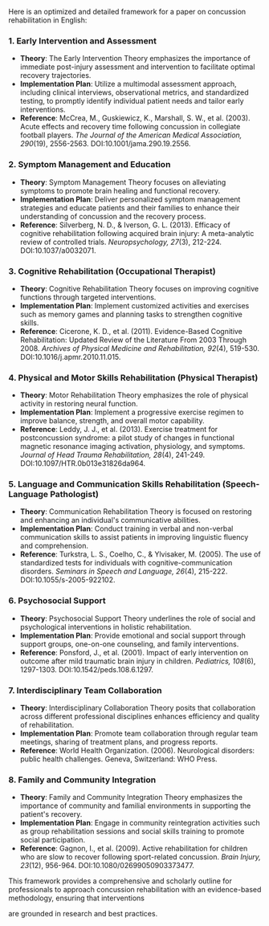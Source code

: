 Here is an optimized and detailed framework for a paper on concussion rehabilitation in English:

### 1. Early Intervention and Assessment
- **Theory**: The Early Intervention Theory emphasizes the importance of immediate post-injury assessment and intervention to facilitate optimal recovery trajectories.
- **Implementation Plan**: Utilize a multimodal assessment approach, including clinical interviews, observational metrics, and standardized testing, to promptly identify individual patient needs and tailor early interventions.
- **Reference**: McCrea, M., Guskiewicz, K., Marshall, S. W., et al. (2003). Acute effects and recovery time following concussion in collegiate football players. *The Journal of the American Medical Association, 290*(19), 2556-2563. DOI:10.1001/jama.290.19.2556.

### 2. Symptom Management and Education
- **Theory**: Symptom Management Theory focuses on alleviating symptoms to promote brain healing and functional recovery.
- **Implementation Plan**: Deliver personalized symptom management strategies and educate patients and their families to enhance their understanding of concussion and the recovery process.
- **Reference**: Silverberg, N. D., & Iverson, G. L. (2013). Efficacy of cognitive rehabilitation following acquired brain injury: A meta-analytic review of controlled trials. *Neuropsychology, 27*(3), 212-224. DOI:10.1037/a0032071.

### 3. Cognitive Rehabilitation (Occupational Therapist)
- **Theory**: Cognitive Rehabilitation Theory focuses on improving cognitive functions through targeted interventions.
- **Implementation Plan**: Implement customized activities and exercises such as memory games and planning tasks to strengthen cognitive skills.
- **Reference**: Cicerone, K. D., et al. (2011). Evidence-Based Cognitive Rehabilitation: Updated Review of the Literature From 2003 Through 2008. *Archives of Physical Medicine and Rehabilitation, 92*(4), 519-530. DOI:10.1016/j.apmr.2010.11.015.

### 4. Physical and Motor Skills Rehabilitation (Physical Therapist)
- **Theory**: Motor Rehabilitation Theory emphasizes the role of physical activity in restoring neural function.
- **Implementation Plan**: Implement a progressive exercise regimen to improve balance, strength, and overall motor capability.
- **Reference**: Leddy, J. J., et al. (2013). Exercise treatment for postconcussion syndrome: a pilot study of changes in functional magnetic resonance imaging activation, physiology, and symptoms. *Journal of Head Trauma Rehabilitation, 28*(4), 241-249. DOI:10.1097/HTR.0b013e31826da964.

### 5. Language and Communication Skills Rehabilitation (Speech-Language Pathologist)
- **Theory**: Communication Rehabilitation Theory is focused on restoring and enhancing an individual's communicative abilities.
- **Implementation Plan**: Conduct training in verbal and non-verbal communication skills to assist patients in improving linguistic fluency and comprehension.
- **Reference**: Turkstra, L. S., Coelho, C., & Ylvisaker, M. (2005). The use of standardized tests for individuals with cognitive-communication disorders. *Seminars in Speech and Language, 26*(4), 215-222. DOI:10.1055/s-2005-922102.

### 6. Psychosocial Support
- **Theory**: Psychosocial Support Theory underlines the role of social and psychological interventions in holistic rehabilitation.
- **Implementation Plan**: Provide emotional and social support through support groups, one-on-one counseling, and family interventions.
- **Reference**: Ponsford, J., et al. (2001). Impact of early intervention on outcome after mild traumatic brain injury in children. *Pediatrics, 108*(6), 1297-1303. DOI:10.1542/peds.108.6.1297.

### 7. Interdisciplinary Team Collaboration
- **Theory**: Interdisciplinary Collaboration Theory posits that collaboration across different professional disciplines enhances efficiency and quality of rehabilitation.
- **Implementation Plan**: Promote team collaboration through regular team meetings, sharing of treatment plans, and progress reports.
- **Reference**: World Health Organization. (2006). Neurological disorders: public health challenges. Geneva, Switzerland: WHO Press.

### 8. Family and Community Integration
- **Theory**: Family and Community Integration Theory emphasizes the importance of community and familial environments in supporting the patient's recovery.
- **Implementation Plan**: Engage in community reintegration activities such as group rehabilitation sessions and social skills training to promote social participation.
- **Reference**: Gagnon, I., et al. (2009). Active rehabilitation for children who are slow to recover following sport-related concussion. *Brain Injury, 23*(12), 956-964. DOI:10.1080/02699050903373477.

This framework provides a comprehensive and scholarly outline for professionals to approach concussion rehabilitation with an evidence-based methodology, ensuring that interventions

 are grounded in research and best practices.